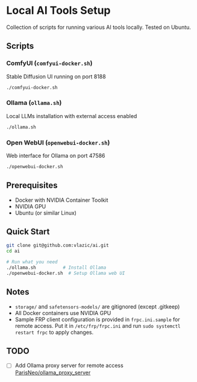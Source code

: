 # Local AI Tools Setup

Collection of scripts for running various AI tools locally. Tested on Ubuntu.

## Scripts

### ComfyUI (`comfyui-docker.sh`)
Stable Diffusion UI running on port 8188
```bash
./comfyui-docker.sh
```

### Ollama (`ollama.sh`)
Local LLMs installation with external access enabled
```bash
./ollama.sh
```

### Open WebUI (`openwebui-docker.sh`)
Web interface for Ollama on port 47586
```bash
./openwebui-docker.sh
```

## Prerequisites

- Docker with NVIDIA Container Toolkit
- NVIDIA GPU
- Ubuntu (or similar Linux)

## Quick Start

```bash
git clone git@github.com:vlazic/ai.git
cd ai

# Run what you need
./ollama.sh          # Install Ollama
./openwebui-docker.sh  # Setup Ollama web UI
```

## Notes
- `storage/` and `safetensors-models/` are gitignored (except .gitkeep)
- All Docker containers use NVIDIA GPU
- Sample FRP client configuration is provided in `frpc.ini.sample` for remote access. Put it in `/etc/frp/frpc.ini` and run `sudo systemctl restart frpc` to apply changes.

## TODO

- [ ] Add Ollama proxy server for remote access [ParisNeo/ollama_proxy_server](https://github.com/ParisNeo/ollama_proxy_server)
